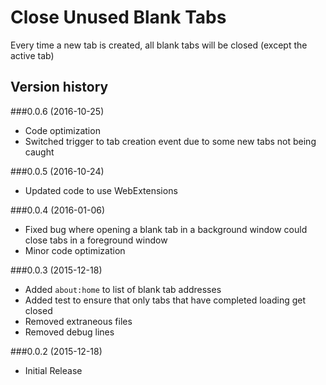 Close Unused Blank Tabs
=======================
Every time a new tab is created, all blank tabs will be closed (except the active tab)

Version history
---------------
###0.0.6 (2016-10-25)
* Code optimization
* Switched trigger to tab creation event due to some new tabs not being caught

###0.0.5 (2016-10-24)
* Updated code to use WebExtensions

###0.0.4 (2016-01-06)
* Fixed bug where opening a blank tab in a background window could close tabs in a foreground window
* Minor code optimization

###0.0.3 (2015-12-18)
* Added `about:home` to list of blank tab addresses
* Added test to ensure that only tabs that have completed loading get closed
* Removed extraneous files
* Removed debug lines

###0.0.2 (2015-12-18)
* Initial Release